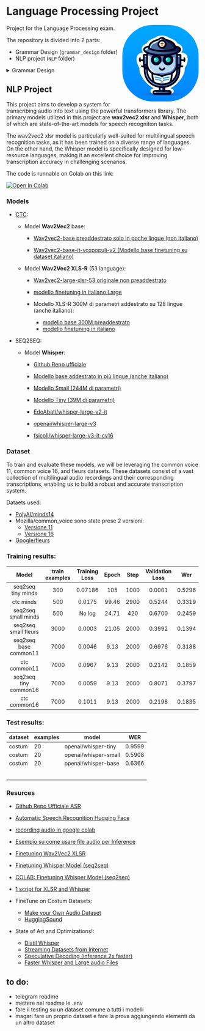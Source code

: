 # Language Processing Project

<img src="content/image_bot.jpeg" style="border-radius: 40%;" alt="Transcribot Image" width=200 height=200 align="right" >

Project for the Language Processing exam.

The repository is divided into 2 parts:

- Grammar Design (`grammar_design` folder)
- NLP project (`NLP` folder)

<details>
<summary>Grammar Design</summary>
The original text of the Assignment:

> Using lark implement a parser for the definition of functions, with the following
> rules

> - the functions are defined as:
>   function name(par1,par2,…) {
>   return par1 op par2 op par3…;
>   }

> where name is the function name with the usual restrictions (an alphanumeric string beginning with a letter), par1.. are the function parameters whose names follow the same rules as variables names, op is + or \* (sum or product). The function body contains
> only the return instruction that involves the parameters.

> - assume that only one function can be defined
> - after the function definition, there are the calls whose syntax is: "name(cost1,cost2,…);" where name is the name of a defined function, cost1,… are numeric constants in the same number as the function arguments.

> - print the result of each function call

</details>

## NLP Project

This project aims to develop a system for transcribing audio into text using the powerful transformers library. The primary models utilized in this project are **wav2vec2 xlsr** and **Whisper**, both of which are state-of-the-art models for speech recognition tasks.

The wav2vec2 xlsr model is particularly well-suited for multilingual speech recognition tasks, as it has been trained on a diverse range of languages. On the other hand, the Whisper model is specifically designed for low-resource languages, making it an excellent choice for improving transcription accuracy in challenging scenarios.

The code is runnable on Colab on this link:

[![Open In Colab](https://colab.research.google.com/assets/colab-badge.svg)](https://colab.research.google.com/drive/1mlu3WtDwkJp9hWuxhIaXO6LXBxfOBwfR?usp=sharing)

### Models

- [CTC](https://distill.pub/2017/ctc/):

  - Model **Wav2Vec2** base:

    - [Wav2vec2-base preaddestrato solo in poche lingue (non italiano)](https://huggingface.co/facebook/wav2vec2-base)

    - [Wav2vec2-base-it-voxpopuli-v2 (Modello base finetuning su dataset italiano)](https://huggingface.co/facebook/wav2vec2-base-it-voxpopuli-v2)

  - Model **Wav2Vec2 XLS-R** (53 language):

    - [Wav2vec2-large-xlsr-53 originale non preaddestrato](https://huggingface.co/facebook/wav2vec2-large-xlsr-53)

    - [modello finetuning in italiano Large](https://huggingface.co/facebook/wav2vec2-large-xlsr-53-italian)

    - Modello XLS-R 300M di parametri addestrato su 128 lingue (anche italiano):

      - [modello base 300M preaddestrato](https://huggingface.co/facebook/wav2vec2-xls-r-300m)
      - [modello finetuning in italiano](https://huggingface.co/dbdmg/wav2vec2-xls-r-300m-italian)

- SEQ2SEQ:

  - Model **Whisper**:

    - [Github Repo ufficiale](https://github.com/openai/whisper)
    - [Modello base addestrato in più lingue (anche italiano)](https://huggingface.co/openai/whisper-base)

    - [Modello Small (244M di parametri)](https://huggingface.co/openai/whisper-small)
    - [Modello Tiny (39M di parametri)](https://huggingface.co/openai/whisper-tiny)
    - [EdoAbati/whisper-large-v2-it](https://huggingface.co/EdoAbati/whisper-large-v2-it)
    - [openai/whisper-large-v3](https://huggingface.co/openai/whisper-large-v3)
    - [fsicoli/whisper-large-v3-it-cv16](https://huggingface.co/fsicoli/whisper-large-v3-it-cv16)

### Dataset

To train and evaluate these models, we will be leveraging the common voice 11, common voice 16, and fleurs datasets. These datasets consist of a vast collection of multilingual audio recordings and their corresponding transcriptions, enabling us to build a robust and accurate transcription system.

Dataets used:

- [PolyAI/minds14](https://huggingface.co/datasets/PolyAI/minds14)
- Mozilla/common_voice sono state prese 2 versioni:
  - [Versione 11](https://huggingface.co/datasets/mozilla-foundation/common_voice_11_0)
  - [Versione 16](https://huggingface.co/datasets/mozilla-foundation/common_voice_16_0)
- [Google/fleurs](https://huggingface.co/datasets/google/fleurs)

### Training results:

|         Model         | train examples | Training Loss | Epoch | Step | Validation Loss | Wer    |
| :-------------------: | :------------: | :-----------: | :---: | :--: | :-------------: | ------ |
|  seq2seq tiny minds   |      300       |    0.07186    |  105  | 1000 |     0.0001      | 0.5296 |
|       ctc minds       |      500       |    0.0175     | 99.46 | 2900 |     0.5244      | 0.3319 |
|  seq2seq small minds  |      500       |    No log     | 24.71 | 420  |     0.6700      | 0.2459 |
| seq2seq small fleurs  |      3000      |    0.0003     | 21.05 | 2000 |     0.3992      | 0.1394 |
| seq2seq base common11 |      7000      |    0.0046     | 9.13  | 2000 |     0.6976      | 0.3188 |
|     ctc common11      |      7000      |    0.0967     | 9.13  | 2000 |     0.2142      | 0.1859 |
| seq2seq tiny common16 |      7000      |    0.0059     | 9.13  | 2000 |     0.8071      | 0.3797 |
|     ctc common16      |      7000      |    0.1011     | 9.13  | 2000 |     0.2198      | 0.1835 |

### Test results:

| dataset | examples | model                | WER    |
| ------- | -------- | -------------------- | ------ |
| costum  | 20       | openai/whisper-tiny  | 0.9599 |
| costum  | 20       | openai/whisper-small | 0.5908 |
| costum  | 20       | openai/whisper-base  | 0.6366 |
|         |          |                      |        |
|         |          |                      |        |
|         |          |                      |        |
|         |          |                      |        |
|         |          |                      |        |
|         |          |                      |        |

### Resurces

- [Github Repo Ufficiale ASR](https://github.com/huggingface/transformers/tree/main/examples/pytorch/speech-recognition)

- [Automatic Speech Recognition Hugging Face ](https://huggingface.co/docs/transformers/tasks/asr)

- [recording audio in google colab](https://gist.github.com/korakot/c21c3476c024ad6d56d5f48b0bca92be)

- [Esempio su come usare file audio per Inference](https://huggingface.co/jonatasgrosman/wav2vec2-large-xlsr-53-english)

- [Finetuning Wav2Vec2 XLSR](https://huggingface.co/blog/fine-tune-xlsr-wav2vec2)

- [Finetuning Whisper Model (seq2seq)](https://huggingface.co/blog/fine-tune-whisper)
- [COLAB: Finetuning Whisper Model (seq2seq)](https://colab.research.google.com/github/sanchit-gandhi/notebooks/blob/main/fine_tune_whisper.ipynb#scrollTo=-2zQwMfEOBJq)

- [1 script for XLSR and Whisper](https://github.com/voidful/asr-trainer?tab=readme-ov-file)
- FineTune on Costum Datasets:

  - [Make your Own Audio Dataset](https://huggingface.co/docs/datasets/audio_dataset)
  - [HuggingSound](https://github.com/jonatasgrosman/huggingsound/tree/main)

- State of Art and Optimizations!:
  - [Distil Whisper](https://github.com/huggingface/distil-whisper/tree/main)
  - [Streaming Datasets from Internet](https://huggingface.co/blog/audio-datasets#streaming-mode-the-silver-bullet)
  - [Speculative Decoding (inference 2x faster)](https://huggingface.co/blog/whisper-speculative-decoding)
  - [Faster Whisper and Large audio Files](https://github.com/piegu/language-models/blob/master/Speech_to_Text_with_faster_whisper_on_large_audio_file_in_any_language.ipynb?source=post_page-----e4d4d2daf0cd--------------------------------)

## to do:

- telegram readme
- mettere nel readme le .env
- fare il testing su un dataset comune a tutti i modelli
- magari fare un proprio dataset e fare la prova aggiungendo elementi da un altro dataset
